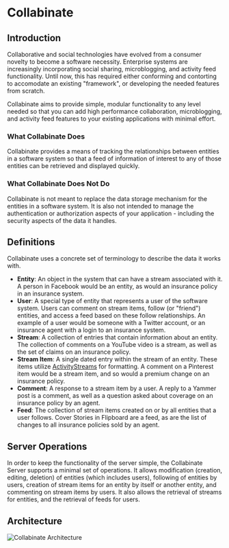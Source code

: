 # Collabinate

## Introduction
Collaborative and social technologies have evolved from a consumer novelty to become a software necessity.  Enterprise systems are increasingly incorporating social sharing, microblogging, and activity feed functionality.  Until now, this has required either conforming and contorting to accomodate an existing "framework", or developing the needed features from scratch.

Collabinate aims to provide simple, modular functionality to any level needed so that you can add high performance collaboration, microblogging, and activity feed features to your existing applications with minimal effort.

### What Collabinate Does
Collabinate provides a means of tracking the relationships between entities in a software system so that a feed of information of interest to any of those entities can be retrieved and displayed quickly.

### What Collabinate Does Not Do
Collabinate is not meant to replace the data storage mechanism for the entities in a software system.  It is also not intended to manage the authentication or authorization aspects of your application - including the security aspects of the data it handles.

## Definitions
Collabinate uses a concrete set of terminology to describe the data it works with.

* **Entity**: An object in the system that can have a stream associated with it.  A person in Facebook would be an entity, as would an insurance policy in an insurance system.
* **User**: A special type of entity that represents a user of the software system. Users can comment on stream items, follow (or "friend") entities, and access a feed based on these follow relationships. An example of a user would be someone with a Twitter account, or an insurance agent with a login to an insurance system.
* **Stream**: A collection of entries that contain information about an entity. The collection of comments on a YouTube video is a stream, as well as the set of claims on an insurance policy.
* **Stream Item**: A single dated entry within the stream of an entity. These items utilize [ActivityStreams](http://activitystrea.ms/) for formatting. A comment on a Pinterest item would be a stream item, and so would a premium change on an insurance policy.
* **Comment**: A response to a stream item by a user. A reply to a Yammer post is a comment, as well as a question asked about coverage on an insurance policy by an agent.
* **Feed**: The collection of stream items created on or by all entities that a user follows. Cover Stories in Flipboard are a feed, as are the list of changes to all insurance policies sold by an agent.

## Server Operations
In order to keep the functionality of the server simple, the Collabinate Server supports a minimal set of operations.  It allows modification (creation, editing, deletion) of entities (which includes users), following of entities by users, creation of stream items for an entity by itself or another entity, and commenting on stream items by users. It also allows the retrieval of streams for entities, and the retrieval of feeds for users.

## Architecture

![Collabinate Architecture](https://github.com/mafuba/Collabinate/raw/master/documentation/CollabinateArchitecture.png)